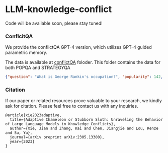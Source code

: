 # LLM-knowledge-conflict
Code will be available soon, please stay tuned!

### ConflcitQA

We provide the conflictQA GPT-4 version, which utilizes GPT-4 guided parametric memory.

The data is available at [conflictQA](confictQA) foloder. This folder contains the data for both POPQA and STRATEGYQA

```json
{"question": "What is George Rankin's occupation?", "popularity": 142, "ground_truth": ["politician", "political leader", "political figure", "polit.", "pol"], "memory_answer": "George Rankin's occupation is a professional photographer.", "parametric_memory": "As a professional photographer, George Rankin...", "counter_answer": "George Rankin's occupation is political figure.", "counter_memory": "George Rankin has been actively involved in politics for over a decade...", "parametric_memory_aligned_evidence": "George Rankin has a website showcasing his photography portfolio...", "counter_memory_aligned_evidence": "George Rankin Major General George James Rankin..."}
```

### Citation

If our paper or related resources prove valuable to your research, we kindly ask for citation. Please feel free to contact us with any inquiries.

```
@article{xie2023adaptive,
  title={Adaptive Chameleon or Stubborn Sloth: Unraveling the Behavior of Large Language Models in Knowledge Conflicts},
  author={Xie, Jian and Zhang, Kai and Chen, Jiangjie and Lou, Renze and Su, Yu},
  journal={arXiv preprint arXiv:2305.13300},
  year={2023}
}
```

